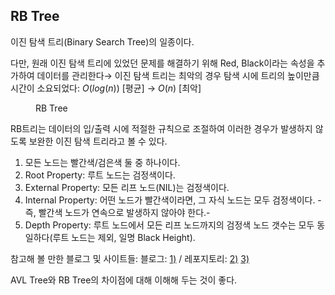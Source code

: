 ## RB Tree
이진 탐색 트리(Binary Search Tree)의 일종이다.

다만, 원래 이진 탐색 트리에 있었던 문제를 해결하기 위해 Red, Black이라는 속성을 추가하여 데이터를 관리한다→ 이진 탐색 트리는 최악의 경우 탐색 시에 트리의 높이만큼 시간이 소요되었다: $O(log(n))$ \[평균] → $O(n)$ \[최악]

<figure style="width: 40%" class="align-center">
  <img src="https://onedrive.live.com/embed?resid=C4F97B3B64AE3E7A%217762&authkey=%21AJ5ruVKfvkbv-ec&width=430&height=623" alt="">
  <figcaption>RB Tree</figcaption>
</figure>

RB트리는 데이터의 입/출력 시에 적절한 규칙으로 조절하여 이러한 경우가 발생하지 않도록 보완한 이진 탐색 트리라고 볼 수 있다.

1. 모든 노드는 빨간색/검은색 둘 중 하나이다.
2. Root Property: 루트 노드는 검정색이다.
3. External Property: 모든 리프 노드(NIL)는 검정색이다.
4. Internal Property: 어떤 노드가 빨간색이라면, 그 자식 노드는 모두 검정색이다. -즉, 빨간색 노드가 연속으로 발생하지 않아야 한다.-
5. Depth Property: 루트 노드에서 모든 리프 노드까지의 검정색 노드 갯수는 모두 동일하다(루트 노드는 제외, 일명 Black Height).

참고해 볼 만한 블로그 및 사이트들: 블로그: [1)](https://velog.io/@whddn0221/%EB%A0%88%EB%93%9C%EB%B8%94%EB%9E%99%ED%8A%B8%EB%A6%AC-%EA%B5%AC%ED%98%84%ED%95%98%EA%B8%B0) / 레포지토리: [2)](https://github.com/jwowo/rbtree-lab/blob/main/src/rbtree.c) [3)](https://github.com/e-juhee/Red-Black-Tree)

AVL Tree와 RB Tree의 차이점에 대해 이해해 두는 것이 좋다.